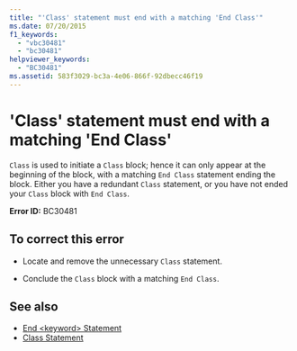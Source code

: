 ```yaml
---
title: "'Class' statement must end with a matching 'End Class'"
ms.date: 07/20/2015
f1_keywords: 
  - "vbc30481"
  - "bc30481"
helpviewer_keywords: 
  - "BC30481"
ms.assetid: 583f3029-bc3a-4e06-866f-92dbecc46f19
---
```

# 'Class' statement must end with a matching 'End Class'
`Class` is used to initiate a `Class` block; hence it can only appear at the beginning of the block, with a matching `End Class` statement ending the block. Either you have a redundant `Class` statement, or you have not ended your `Class` block with `End Class`.  
  
 **Error ID:** BC30481  
  
## To correct this error  
  
-   Locate and remove the unnecessary `Class` statement.  
  
-   Conclude the `Class` block with a matching `End Class`.  
  
## See also
- [End \<keyword> Statement](../../../visual-basic/language-reference/statements/end-keyword-statement.md)
- [Class Statement](../../../visual-basic/language-reference/statements/class-statement.md)
